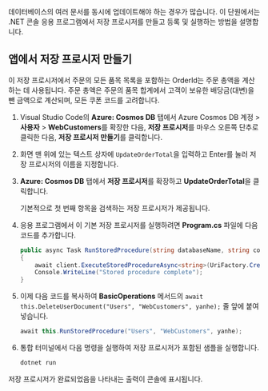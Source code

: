 데이터베이스의 여러 문서를 동시에 업데이트해야 하는 경우가 많습니다. 이 단원에서는 .NET 콘솔 응용 프로그램에서 저장 프로시저를 만들고 등록 및 실행하는 방법을 설명합니다.

## <a name="create-a-stored-procedure-in-your-app"></a>앱에서 저장 프로시저 만들기

이 저장 프로시저에서 주문의 모든 품목 목록을 포함하는 OrderId는 주문 총액을 계산하는 데 사용됩니다. 주문 총액은 주문의 품목 합계에서 고객이 보유한 배당금(대변)을 뺀 금액으로 계산되며, 모든 쿠폰 코드를 고려합니다.

1. Visual Studio Code의 **Azure: Cosmos DB** 탭에서 Azure Cosmos DB 계정 > **사용자** > **WebCustomers**를 확장한 다음, **저장 프로시저**를 마우스 오른쪽 단추로 클릭한 다음, **저장 프로시저 만들기**를 클릭합니다.

1. 화면 맨 위에 있는 텍스트 상자에 `UpdateOrderTotal`을 입력하고 Enter를 눌러 저장 프로시저의 이름을 지정합니다.

1. **Azure: Cosmos DB** 탭에서 **저장 프로시저**를 확장하고 **UpdateOrderTotal**을 클릭합니다.

    기본적으로 첫 번째 항목을 검색하는 저장 프로시저가 제공됩니다.

1. 응용 프로그램에서 이 기본 저장 프로시저를 실행하려면 **Program.cs** 파일에 다음 코드를 추가합니다.

    ```csharp
    public async Task RunStoredProcedure(string databaseName, string collectionName, User user)
    {
        await client.ExecuteStoredProcedureAsync<string>(UriFactory.CreateStoredProcedureUri(databaseName, collectionName, "UpdateOrderTotal"), new RequestOptions { PartitionKey = new PartitionKey(user.UserId) });
        Console.WriteLine("Stored procedure complete");
    }
    ```

1. 이제 다음 코드를 복사하여 **BasicOperations** 메서드의 `await this.DeleteUserDocument("Users", "WebCustomers", yanhe);` 줄 앞에 붙여넣습니다.

    ```csharp
    await this.RunStoredProcedure("Users", "WebCustomers", yanhe);
    ```

1. 통합 터미널에서 다음 명령을 실행하여 저장 프로시저가 포함된 샘플을 실행합니다.

    ```bash
    dotnet run
    ```

저장 프로시저가 완료되었음을 나타내는 출력이 콘솔에 표시됩니다.
